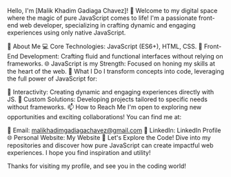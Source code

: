Hello, I'm [Malik Khadim Gadiaga Chavez]! 👋
Welcome to my digital space where the magic of pure JavaScript comes to life! I'm a passionate front-end web developer, specializing in crafting dynamic and engaging experiences using only native JavaScript.

🚀 About Me
💻 Core Technologies: JavaScript (ES6+), HTML, CSS.
🚀 Front-End Development: Crafting fluid and functional interfaces without relying on frameworks.
🌐 JavaScript is my Strength: Focused on honing my skills at the heart of the web.
🌈 What I Do
I transform concepts into code, leveraging the full power of JavaScript for:

🚀 Interactivity: Creating dynamic and engaging experiences directly with JS.
🧰 Custom Solutions: Developing projects tailored to specific needs without frameworks.
📫 How to Reach Me
I'm open to exploring new opportunities and exciting collaborations! You can find me at:

📧 Email: malikhadimgadiagachavez@gmail.com
💼 LinkedIn: LinkedIn Profile
🌐 Personal Website: My Website
🌟 Let's Explore the Code!
Dive into my repositories and discover how pure JavaScript can create impactful web experiences. I hope you find inspiration and utility!

Thanks for visiting my profile, and see you in the coding world!
